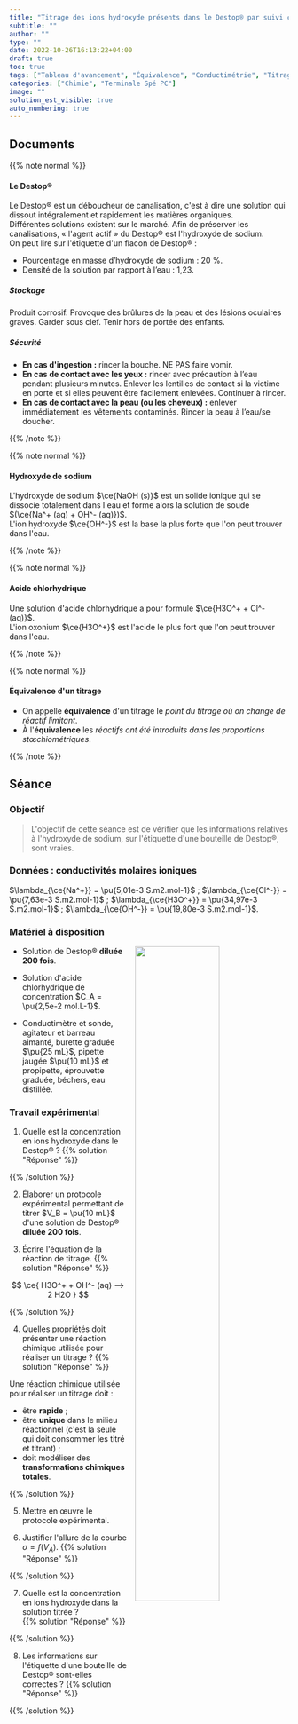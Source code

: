 ```yaml
---
title: "Titrage des ions hydroxyde présents dans le Destop® par suivi conductimétrique"
subtitle: ""
author: ""
type: ""
date: 2022-10-26T16:13:22+04:00
draft: true
toc: true
tags: ["Tableau d'avancement", "Équivalence", "Conductimétrie", "Titrage", "Conductivité molaire ionique", "Conductivité"]
categories: ["Chimie", "Terminale Spé PC"]
image: ""
solution_est_visible: true
auto_numbering: true
---
```


## Documents

{{% note normal %}}

#### Le Destop®

Le Destop® est un déboucheur de canalisation, c'est à dire une solution qui dissout intégralement et rapidement les matières organiques.  
Différentes solutions existent sur le marché. Afin de préserver les canalisations, « l'agent actif » du Destop® est l'hydroxyde de sodium.  
On peut lire sur l'étiquette d'un flacon de Destop® :

- Pourcentage en masse d’hydroxyde de sodium : 20 %.
- Densité de la solution par rapport à l’eau : 1,23.

##### Stockage

Produit corrosif. Provoque des brûlures de la peau et des lésions oculaires graves. Garder sous clef. Tenir hors de portée des enfants.

##### Sécurité

- **En cas d'ingestion :** rincer la bouche. NE PAS faire vomir.
- **En cas de contact avec les yeux :** rincer avec précaution à l’eau pendant plusieurs minutes. Enlever les lentilles de contact si la victime en porte et si elles peuvent être facilement enlevées. Continuer à rincer.
- **En cas de contact avec la peau (ou les cheveux) :** enlever immédiatement les vêtements contaminés. Rincer la peau à l’eau/se doucher.

{{% /note %}}

{{% note normal %}}

#### Hydroxyde de sodium

L'hydroxyde de sodium $\ce{NaOH (s)}$ est un solide ionique qui se dissocie totalement dans l'eau et forme alors la solution de soude $(\ce{Na^+ (aq) + OH^- (aq)})$.  
L'ion hydroxyde $\ce{OH^-}$ est la base la plus forte que l'on peut trouver dans l'eau.

{{%  /note %}}

{{% note normal %}}

#### Acide chlorhydrique

Une solution d'acide chlorhydrique a pour formule $\ce{H3O^+ + Cl^- (aq)}$.  
L'ion oxonium $\ce{H3O^+}$ est l'acide le plus fort que l'on peut trouver dans l'eau.

{{% /note %}}

{{% note normal %}}

#### Équivalence d'un titrage

- On appelle **équivalence** d'un titrage le *point du titrage où on change de réactif limitant*.
- À l'**équivalence** les *réactifs ont été introduits dans les proportions stœchiométriques*.

{{% /note %}}

## Séance

### Objectif

> L'objectif de cette séance est de vérifier que les informations relatives à l'hydroxyde de sodium, sur l'étiquette d'une bouteille de Destop®, sont vraies.

### Données : conductivités molaires ioniques

$\lambda_{\ce{Na^+}} = \pu{5,01e-3 S.m2.mol-1}$ ; $\lambda_{\ce{Cl^-}} = \pu{7,63e-3 S.m2.mol-1}$ ; $\lambda_{\ce{H3O^+}} = \pu{34,97e-3 S.m2.mol-1}$ ; $\lambda_{\ce{OH^-}} = \pu{19,80e-3 S.m2.mol-1}$.

### Matériel à disposition

<img src="/terminales-pc/chap-4/chap-4-6-1.jpg" alt="" width="55%" style="float: right; padding-left: 15px;" />

- Solution de Destop® **diluée 200 fois**.

- Solution d'acide chlorhydrique de concentration $C_A = \pu{2,5e-2 mol.L-1}$.

- Conductimètre et sonde, agitateur et barreau aimanté, burette graduée $\pu{25 mL}$, pipette jaugée $\pu{10 mL}$ et propipette, éprouvette graduée, béchers, eau distillée.

### Travail expérimental

1. Quelle est la concentration en ions hydroxyde dans le Destop® ?
{{% solution "Réponse" %}}

{{% /solution %}}

2. Élaborer un protocole expérimental permettant de titrer $V_B = \pu{10 mL}$ d'une solution de Destop® **diluée 200 fois**.

3. Écrire l'équation de la réaction de titrage.
{{% solution "Réponse" %}}

$$ \ce{ H3O^+ + OH^- (aq) --> 2 H2O } $$

{{% /solution %}}

4. Quelles propriétés doit présenter une réaction chimique utilisée pour réaliser un titrage&nbsp;?
{{% solution "Réponse" %}}

Une réaction chimique utilisée pour réaliser un titrage doit&nbsp;:

- être **rapide**&nbsp;;
- être **unique** dans le milieu réactionnel (c'est la seule qui doit consommer les titré et titrant)&nbsp;;
- doit modéliser des **transformations chimiques totales**.

{{% /solution %}}

5. Mettre en œuvre le protocole expérimental.

6. Justifier l'allure de la courbe $\sigma = f(V_A)$.
{{% solution "Réponse" %}}

{{% /solution %}}

7. Quelle est la concentration en ions hydroxyde dans la solution titrée ?  
{{% solution "Réponse" %}}

{{% /solution %}}

8. Les informations sur l'étiquette d'une bouteille de Destop® sont-elles correctes ?
{{% solution "Réponse" %}}

{{% /solution %}}
